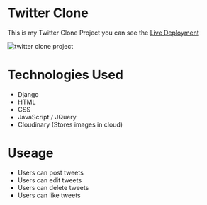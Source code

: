 # Twitter Clone
This is my Twitter Clone Project you can see the [Live Deployment](https://twitterclone-kaira.herokuapp.com/)

![twitter clone project](https://user-images.githubusercontent.com/96155733/151279001-02320369-a4fd-40be-a8ac-c4263eccb1eb.PNG)


# Technologies Used
 - Django
 - HTML
 - CSS
 - JavaScript / JQuery
 - Cloudinary (Stores images in cloud)
 
 # Useage
  - Users can post tweets
  - Users can edit tweets
  - Users can delete tweets
  - Users can like tweets
